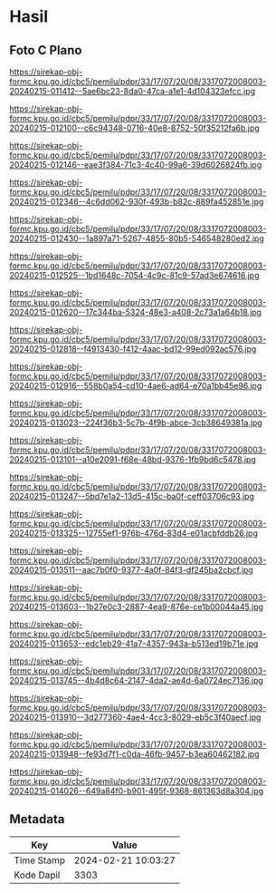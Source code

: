 # Hasil

## Foto C Plano

https://sirekap-obj-formc.kpu.go.id/cbc5/pemilu/pdpr/33/17/07/20/08/3317072008003-20240215-011412--5ae6bc23-8da0-47ca-a1e1-4d104323efcc.jpg

https://sirekap-obj-formc.kpu.go.id/cbc5/pemilu/pdpr/33/17/07/20/08/3317072008003-20240215-012100--c6c94348-0716-40e8-8752-50f35212fa6b.jpg

https://sirekap-obj-formc.kpu.go.id/cbc5/pemilu/pdpr/33/17/07/20/08/3317072008003-20240215-012146--eae3f384-71c3-4c40-99a6-39d6026824fb.jpg

https://sirekap-obj-formc.kpu.go.id/cbc5/pemilu/pdpr/33/17/07/20/08/3317072008003-20240215-012346--4c6dd062-930f-493b-b82c-889fa452851e.jpg

https://sirekap-obj-formc.kpu.go.id/cbc5/pemilu/pdpr/33/17/07/20/08/3317072008003-20240215-012430--1a897a71-5267-4855-80b5-546548280ed2.jpg

https://sirekap-obj-formc.kpu.go.id/cbc5/pemilu/pdpr/33/17/07/20/08/3317072008003-20240215-012525--1bd1648c-7054-4c9c-81c9-57ad3e674616.jpg

https://sirekap-obj-formc.kpu.go.id/cbc5/pemilu/pdpr/33/17/07/20/08/3317072008003-20240215-012620--17c344ba-5324-48e3-a408-2c73a1a64b18.jpg

https://sirekap-obj-formc.kpu.go.id/cbc5/pemilu/pdpr/33/17/07/20/08/3317072008003-20240215-012818--f4913430-f412-4aac-bd12-99ed092ac576.jpg

https://sirekap-obj-formc.kpu.go.id/cbc5/pemilu/pdpr/33/17/07/20/08/3317072008003-20240215-012916--558b0a54-cd10-4ae6-ad64-e70a1bb45e96.jpg

https://sirekap-obj-formc.kpu.go.id/cbc5/pemilu/pdpr/33/17/07/20/08/3317072008003-20240215-013023--224f36b3-5c7b-4f9b-abce-3cb38649381a.jpg

https://sirekap-obj-formc.kpu.go.id/cbc5/pemilu/pdpr/33/17/07/20/08/3317072008003-20240215-013101--a10e2091-f68e-48bd-9376-1fb9bd6c5478.jpg

https://sirekap-obj-formc.kpu.go.id/cbc5/pemilu/pdpr/33/17/07/20/08/3317072008003-20240215-013247--5bd7e1a2-13d5-415c-ba0f-ceff03706c93.jpg

https://sirekap-obj-formc.kpu.go.id/cbc5/pemilu/pdpr/33/17/07/20/08/3317072008003-20240215-013325--12755ef1-976b-476d-83d4-e01acbfddb26.jpg

https://sirekap-obj-formc.kpu.go.id/cbc5/pemilu/pdpr/33/17/07/20/08/3317072008003-20240215-013511--aac7b0f0-9377-4a0f-84f3-df245ba2cbcf.jpg

https://sirekap-obj-formc.kpu.go.id/cbc5/pemilu/pdpr/33/17/07/20/08/3317072008003-20240215-013603--1b27e0c3-2887-4ea9-876e-ce1b00044a45.jpg

https://sirekap-obj-formc.kpu.go.id/cbc5/pemilu/pdpr/33/17/07/20/08/3317072008003-20240215-013653--edc1eb29-41a7-4357-943a-b513ed19b71e.jpg

https://sirekap-obj-formc.kpu.go.id/cbc5/pemilu/pdpr/33/17/07/20/08/3317072008003-20240215-013745--4b4d8c64-2147-4da2-ae4d-6a0724ec7136.jpg

https://sirekap-obj-formc.kpu.go.id/cbc5/pemilu/pdpr/33/17/07/20/08/3317072008003-20240215-013910--3d277360-4ae4-4cc3-8029-eb5c3f40aecf.jpg

https://sirekap-obj-formc.kpu.go.id/cbc5/pemilu/pdpr/33/17/07/20/08/3317072008003-20240215-013948--fe93d7f1-c0da-46fb-9457-b3ea60462182.jpg

https://sirekap-obj-formc.kpu.go.id/cbc5/pemilu/pdpr/33/17/07/20/08/3317072008003-20240215-014026--649a84f0-b901-495f-9368-861363d8a304.jpg


## Metadata

| Key        | Value               |
| ---------- | ------------------- |
| Time Stamp | 2024-02-21 10:03:27 |
| Kode Dapil | 3303                |



